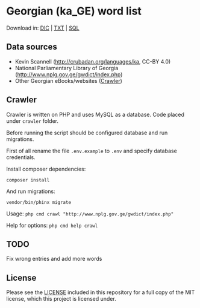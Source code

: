 # Georgian (ka_GE) word list

Download in: 
[DIC](https://github.com/akalongman/geo-words/raw/master/dictionary/dic/ka_GE.dic) | 
[TXT](https://github.com/akalongman/geo-words/raw/master/dictionary/txt/ka_GE.txt) |
[SQL](https://github.com/akalongman/geo-words/raw/master/dictionary/sql/ka_GE.sql)

## Data sources

- Kevin Scannell (http://crubadan.org/languages/ka, CC-BY 4.0) 
- National Parliamentary Library of Georgia (http://www.nplg.gov.ge/gwdict/index.php)
- Other Georgian eBooks/websites ([Crawler](#crawler))

## Crawler

Crawler is written on PHP and uses MySQL as a database. Code placed under `crawler` folder.

Before running the script should be configured database and run migrations. 

First of all rename the file `.env.example` to `.env` and specify database credentials.

Install composer dependencies:

    composer install

And run migrations:

    vendor/bin/phinx migrate  

Usage: `php cmd crawl "http://www.nplg.gov.ge/gwdict/index.php"`

Help for options: `php cmd help crawl`

## TODO

Fix wrong entries and add more words

## License

Please see the [LICENSE](LICENSE.md) included in this repository for a full copy of the MIT license,
which this project is licensed under.
